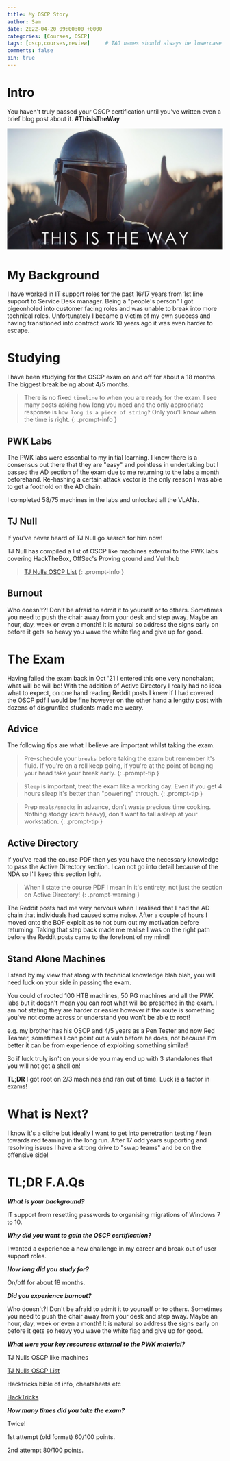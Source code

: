 ```yaml
---
title: My OSCP Story
author: Sam
date: 2022-04-20 09:00:00 +0000
categories: [Courses, OSCP]
tags: [oscp,courses,review]     # TAG names should always be lowercase
comments: false
pin: true
---
```


# Intro

You haven't truly passed your OSCP certification until you've written even a brief blog post about it. **#ThisIsTheWay**

![Desktop View](/assets/img/thisistheway.jpeg)

# My Background

I have worked in IT support roles for the past 16/17 years from 1st line support to Service Desk manager. Being a "people's person" I got pigeonholed into customer facing roles and was unable to break into more technical roles. Unfortunately I became a victim of my own success and having transitioned into contract work 10 years ago it was even harder to escape.

# Studying

I have been studying for the OSCP exam on and off for about a 18 months. The biggest break being about 4/5 months. 

> There is no fixed `timeline` to when you are ready for the exam. I see many posts asking how long you need and the only appropriate response is `how long is a piece of string?` Only you'll know when the time is right.
{: .prompt-info }

## PWK Labs

The PWK labs were essential to my initial learning. I know there is a consensus out there that they are "easy" and pointless in undertaking but I passed the AD section of the exam due to me returning to the labs a month beforehand. Re-hashing a certain attack vector is the only reason I was able to get a foothold on the AD chain.

I completed 58/75 machines in the labs and unlocked all the VLANs.

## TJ Null

If you've never heard of TJ Null go search for him now!

TJ Null has compiled a list of OSCP like machines external to the PWK labs covering HackTheBox, OffSec's Proving ground and Vulnhub

> [TJ Nulls OSCP List](https://docs.google.com/spreadsheets/d/1dwSMIAPIam0PuRBkCiDI88pU3yzrqqHkDtBngUHNCw8/edit#gid=1839402159)
{: .prompt-info }

## Burnout

Who doesn't?! Don't be afraid to admit it to yourself or to others. Sometimes you need to push the chair away from your desk and step away. Maybe an hour, day, week or even a month! It is natural so address the signs early on before it gets so heavy you wave the white flag and give up for good.

# The Exam

Having failed the exam back in Oct '21 I entered this one very nonchalant, what will be will be! With the addition of Active Directory I really had no idea what to expect, on one hand reading Reddit posts I knew if I had covered the OSCP pdf I would be fine however on the other hand a lengthy post with dozens of disgruntled students made me weary.

## Advice

The following tips are what I believe are important whilst taking the exam.

> Pre-schedule your `breaks` before taking the exam but remember it's fluid. If you're on a roll keep going, if you're at the point of banging your head take your break early.
{: .prompt-tip }

> `Sleep` is important, treat the exam like a working day. Even if you get 4 hours sleep it's better than "powering" through.
{: .prompt-tip }

> Prep `meals/snacks` in advance, don't waste precious time cooking. Nothing stodgy (carb heavy), don't want to fall asleep at your workstation. 
{: .prompt-tip }

## Active Directory

If you've read the course PDF then yes you have the necessary knowledge to pass the Active Directory section. I can not go into detail because of the NDA so I'll keep this section light.

> When I state the course PDF I mean in it's entirety, not just the section on Active Directory! 
{: .prompt-warning }

The Reddit posts had me very nervous when I realised that I had the AD chain that individuals had caused some noise. After a couple of hours I moved onto the BOF exploit as to not burn out my motivation before returning. Taking that step back made me realise I was on the right path before the Reddit posts came to the forefront of my mind!

## Stand Alone Machines

I stand by my view that along with technical knowledge blah blah, you will need luck on your side in passing the exam.

You could of rooted 100 HTB machines, 50 PG machines and all the PWK labs but it doesn't mean you can root what will be presented in the exam. I am not stating they are harder or easier however if the route is something you've not come across or understand you won't be able to root! 

e.g. my brother has his OSCP and 4/5 years as a Pen Tester and now Red Teamer, sometimes I can point out a vuln before he does, not because I'm better it can be from experience of exploiting something similar!

So if luck truly isn't on your side you may end up with 3 standalones that you will not get a shell on!

**TL;DR** I got root on 2/3 machines and ran out of time. Luck is a factor in exams!

# What is Next?

I know it's a cliche but ideally I want to get into penetration testing / lean towards red teaming in the long run. After 17 odd years supporting and resolving issues I have a strong drive to "swap teams" and be on the offensive side!



# TL;DR F.A.Qs

_**What is your background?**_

IT support from resetting passwords to organising migrations of Windows 7 to 10.

_**Why did you want to gain the OSCP certification?**_

I wanted a experience a new challenge in my career and break out of user support roles.

_**How long did you study for?**_

On/off for about 18 months.

**_Did you experience burnout?_**

Who doesn't?! Don't be afraid to admit it to yourself or to others. Sometimes you need to push the chair away from your desk and step away. Maybe an hour, day, week or even a month! It is natural so address the signs early on before it gets so heavy you wave the white flag and give up for good.

**_What were your key resources external to the PWK material?_**

TJ Nulls OSCP like machines

[TJ Nulls OSCP List](https://docs.google.com/spreadsheets/d/1dwSMIAPIam0PuRBkCiDI88pU3yzrqqHkDtBngUHNCw8/edit#gid=1839402159)

Hacktricks bible of info, cheatsheets etc

[HackTricks](https://book.hacktricks.xyz/)

**_How many times did you take the exam?_**

Twice!

1st attempt (old format) 60/100 points.

2nd attempt 80/100 points.